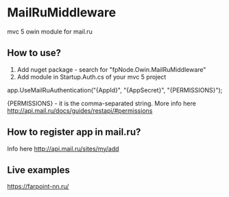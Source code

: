 MailRuMiddleware
===================

mvc 5 owin module for mail.ru

How to use?
-------------
1) Add nuget package - search for "fpNode.Owin.MailRuMiddleware"
2) Add module in Startup.Auth.cs of your mvc 5 project

app.UseMailRuAuthentication("{AppId}", "{AppSecret}", "{PERMISSIONS}");

{PERMISSIONS} - it is the comma-separated string.
More info here http://api.mail.ru/docs/guides/restapi/#permissions

How to register app in mail.ru?
-------------
Info here http://api.mail.ru/sites/my/add

Live examples 
-------------
 https://farpoint-nn.ru/
